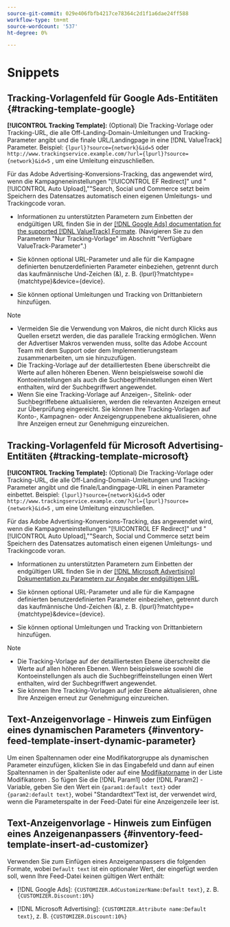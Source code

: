 ```yaml
---
source-git-commit: 029e406fbfb4217ce78364c2d1f1a6dae24ff588
workflow-type: tm+mt
source-wordcount: '537'
ht-degree: 0%

---
```

# Snippets

## Tracking-Vorlagenfeld für Google Ads-Entitäten {#tracking-template-google}

<!-- Duplicated from include file because one file has multiple occurrences, which ExL doesn't support. -->

**[!UICONTROL Tracking Template]:** (Optional) Die Tracking-Vorlage oder Tracking-URL, die alle Off-Landing-Domain-Umleitungen und Tracking-Parameter angibt und die finale URL/Landingpage in eine [!DNL ValueTrack] Parameter. Beispiel: `{lpurl}?source={network}&id=5` oder `http://www.trackingservice.example.com/?url={lpurl}?source={network}&id=5` , um eine Umleitung einzuschließen.

Für das Adobe Advertising-Konversions-Tracking, das angewendet wird, wenn die Kampagneneinstellungen &quot;[!UICONTROL EF Redirect]&quot; und &quot;[!UICONTROL Auto Upload],&quot;&quot;Search, Social und Commerce setzt beim Speichern des Datensatzes automatisch einen eigenen Umleitungs- und Trackingcode voran.

* Informationen zu unterstützten Parametern zum Einbetten der endgültigen URL finden Sie in der [[!DNL Google Ads] documentation for the supported [!DNL ValueTrack] Formate](https://support.google.com/google-ads/answer/6305348). (Navigieren Sie zu den Parametern &quot;Nur Tracking-Vorlage&quot; im Abschnitt &quot;Verfügbare ValueTrack-Parameter&quot;.)

* Sie können optional URL-Parameter und alle für die Kampagne definierten benutzerdefinierten Parameter einbeziehen, getrennt durch das kaufmännische Und-Zeichen (&amp;), z. B. {lpurl}?matchtype={matchtype}&amp;device={device}.

* Sie können optional Umleitungen und Tracking von Drittanbietern hinzufügen.

>[!NOTE]
>
>* Vermeiden Sie die Verwendung von Makros, die nicht durch Klicks aus Quellen ersetzt werden, die das parallele Tracking ermöglichen. Wenn der Advertiser Makros verwenden muss, sollte das Adobe Account Team mit dem Support oder dem Implementierungsteam zusammenarbeiten, um sie hinzuzufügen.
>* Die Tracking-Vorlage auf der detailliertesten Ebene überschreibt die Werte auf allen höheren Ebenen. Wenn beispielsweise sowohl die Kontoeinstellungen als auch die Suchbegriffeinstellungen einen Wert enthalten, wird der Suchbegriffwert angewendet.
>* Wenn Sie eine Tracking-Vorlage auf Anzeigen-, Sitelink- oder Suchbegriffebene aktualisieren, werden die relevanten Anzeigen erneut zur Überprüfung eingereicht. Sie können Ihre Tracking-Vorlagen auf Konto-, Kampagnen- oder Anzeigengruppenebene aktualisieren, ohne Ihre Anzeigen erneut zur Genehmigung einzureichen.


## Tracking-Vorlagenfeld für Microsoft Advertising-Entitäten {#tracking-template-microsoft}

<!-- Search CRUD and bulk edit of Microsoft entity settings -->

**[!UICONTROL Tracking Template]:** (Optional) Die Tracking-Vorlage oder Tracking-URL, die alle Off-Landing-Domain-Umleitungen und Tracking-Parameter angibt und die finale/Landingpage-URL in einen Parameter einbettet. Beispiel: `{lpurl}?source={network}&id=5` oder `http://www.trackingservice.example.com/?url={lpurl}?source={network}&id=5` , um eine Umleitung einzuschließen.

Für das Adobe Advertising-Konversions-Tracking, das angewendet wird, wenn die Kampagneneinstellungen &quot;[!UICONTROL EF Redirect]&quot; und &quot;[!UICONTROL Auto Upload],&quot;&quot;Search, Social und Commerce setzt beim Speichern des Datensatzes automatisch einen eigenen Umleitungs- und Trackingcode voran.

* Informationen zu unterstützten Parametern zum Einbetten der endgültigen URL finden Sie in der [[!DNL Microsoft Advertising] Dokumentation zu Parametern zur Angabe der endgültigen URL](https://help.ads.microsoft.com/#apex/3/en/56799).

* Sie können optional URL-Parameter und alle für die Kampagne definierten benutzerdefinierten Parameter einbeziehen, getrennt durch das kaufmännische Und-Zeichen (&amp;), z. B. {lpurl}?matchtype={matchtype}&amp;device={device}.

* Sie können optional Umleitungen und Tracking von Drittanbietern hinzufügen.

<!-- Some entities may need additional/different notes. Try to keep this applicable to all MS entities. -->

>[!NOTE]
>
>* Die Tracking-Vorlage auf der detailliertesten Ebene überschreibt die Werte auf allen höheren Ebenen. Wenn beispielsweise sowohl die Kontoeinstellungen als auch die Suchbegriffeinstellungen einen Wert enthalten, wird der Suchbegriffwert angewendet.
>* Sie können Ihre Tracking-Vorlagen auf jeder Ebene aktualisieren, ohne Ihre Anzeigen erneut zur Genehmigung einzureichen.


## Text-Anzeigenvorlage - Hinweis zum Einfügen eines dynamischen Parameters {#inventory-feed-template-insert-dynamic-parameter}

Um einen Spaltennamen oder eine Modifikatorgruppe als dynamischen Parameter einzufügen, klicken Sie in das Eingabefeld und dann auf einen Spaltennamen in der Spaltenliste oder auf eine [Modifikatorname](/help/search-social-commerce/campaign-management/inventory-feeds/modifiers-manage.md) in der Liste Modifikatoren . So fügen Sie die [!DNL Param1] oder [!DNL Param2] -Variable, geben Sie den Wert ein `{param1:default text}` oder `{param2:default text}`, wobei &quot;Standardtext&quot;Text ist, der verwendet wird, wenn die Parameterspalte in der Feed-Datei für eine Anzeigenzeile leer ist.

## Text-Anzeigenvorlage - Hinweis zum Einfügen eines Anzeigenanpassers {#inventory-feed-template-insert-ad-customizer}

Verwenden Sie zum Einfügen eines Anzeigenanpassers die folgenden Formate, wobei `Default text` ist ein optionaler Wert, der eingefügt werden soll, wenn Ihre Feed-Datei keinen gültigen Wert enthält:

* [!DNL Google Ads]: `{CUSTOMIZER.AdCustomizerName:Default text}`, z. B. `{CUSTOMIZER.Discount:10%}`

* [!DNL Microsoft Advertising]: `{CUSTOMIZER.Attribute name:Default text}`, z. B. `{CUSTOMIZER.Discount:10%}`
